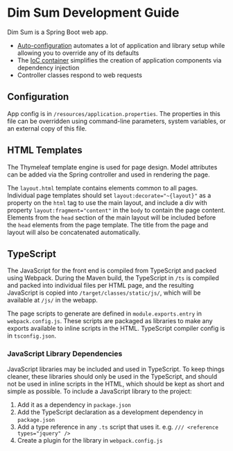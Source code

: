 # Dim Sum Development Guide

Dim Sum is a Spring Boot web app.

* [Auto-configuration](https://docs.spring.io/spring-boot/docs/2.0.x/reference/html/using-boot-auto-configuration.html)
  automates a lot of application and library setup while allowing you to override any of its
  defaults
* The [IoC container](https://docs.spring.io/spring-framework/docs/current/reference/html/core.html#beans)
  simplifies the creation of application components via dependency injection
* Controller classes respond to web requests

## Configuration

App config is in `/resources/application.properties`. The properties in this file can be overridden
using command-line parameters, system variables, or an external copy of this file.

## HTML Templates

The Thymeleaf template engine is used for page design. Model attributes can be added via the Spring
controller and used in rendering the page.

The `layout.html` template contains elements common to all pages. Individual page templates should
set `layout:decorate="~{layout}"` as a property on the `html` tag to use the main layout, and
include a div with property `layout:fragment="content"` in the `body` to contain the page content.
Elements from the `head` section of the main layout will be included before the `head` elements
from the page template. The title from the page and layout will also be concatenated automatically.

## TypeScript

The JavaScript for the front end is compiled from TypeScript and packed using Webpack. During the
Maven build, the TypeScript in `/ts` is compiled and packed into individual files per HTML page,
and the resulting JavaScript is copied into `/target/classes/static/js/`, which will be available
at `/js/` in the webapp.

The page scripts to generate are defined in `module.exports.entry` in `webpack.config.js`. These
scripts are packaged as libraries to make any exports available to inline scripts in the HTML.
TypeScript compiler config is in `tsconfig.json`.

### JavaScript Library Dependencies

JavaScript libraries may be included and used in TypeScript. To keep things cleaner, these
libraries should only be used in the TypeScript, and should not be used in inline scripts in the
HTML, which should be kept as short and simple as possible. To include a JavaScript library to the
project:

1. Add it as a dependency in `package.json`
2. Add the TypeScript declaration as a development dependency in `package.json`
3. Add a type reference in any `.ts` script that uses it. e.g. `/// <reference types="jquery" />`
4. Create a plugin for the library in `webpack.config.js`
